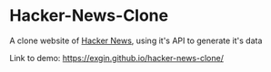 # Hacker-News-Clone
A clone website of [Hacker News](https://news.ycombinator.com/), using it's API to generate it's data


Link to demo: https://exgin.github.io/hacker-news-clone/
